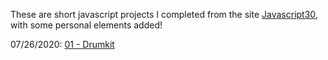 These are short javascript projects I completed from the site <a href="http://javascript30.com" target="_new">Javascript30</a>, with some personal elements added!

07/26/2020: <a href="01-drumkit/">01 - Drumkit</a>